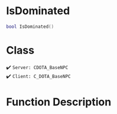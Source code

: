 # IsDominated
```lua
bool IsDominated()
```
# Class
✔️ `Server: CDOTA_BaseNPC`  
✔️ `Client: C_DOTA_BaseNPC`  

# Function Description


